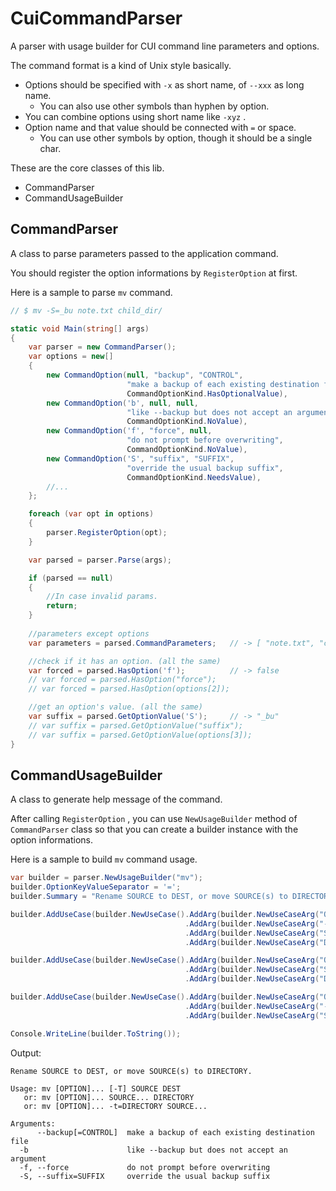 # CuiCommandParser

A parser with usage builder for CUI command line parameters and options.

The command format is a kind of Unix style basically.

* Options should be specified with `-x` as short name, of `--xxx` as long name.
  * You can also use other symbols than hyphen by option.
* You can combine options using short name like `-xyz` .
* Option name and that value should be connected with `=` or space.
  * You can use other symbols by option, though it should be a single char.

These are the core classes of this lib.

* CommandParser
* CommandUsageBuilder

## CommandParser

A class to parse parameters passed to the application command.

You should register the option informations by `RegisterOption` at first.

Here is a sample to parse `mv` command.

```cs
// $ mv -S=_bu note.txt child_dir/

static void Main(string[] args)
{
    var parser = new CommandParser();
    var options = new[]
    {
        new CommandOption(null, "backup", "CONTROL",
                          "make a backup of each existing destination file",
                          CommandOptionKind.HasOptionalValue),
        new CommandOption('b', null, null,
                          "like --backup but does not accept an argument",
                          CommandOptionKind.NoValue),
        new CommandOption('f', "force", null,
                          "do not prompt before overwriting",
                          CommandOptionKind.NoValue),
        new CommandOption('S', "suffix", "SUFFIX",
                          "override the usual backup suffix",
                          CommandOptionKind.NeedsValue),
        //...
    };

    foreach (var opt in options)
    {
        parser.RegisterOption(opt);
    }

    var parsed = parser.Parse(args);

    if (parsed == null)
    {
        //In case invalid params.
        return;
    }
    
    //parameters except options
    var parameters = parsed.CommandParameters;   // -> [ "note.txt", "child_dir/" ]

    //check if it has an option. (all the same)
    var forced = parsed.HasOption('f');          // -> false
    // var forced = parsed.HasOption("force");
    // var forced = parsed.HasOption(options[2]);

    //get an option's value. (all the same)
    var suffix = parsed.GetOptionValue('S');     // -> "_bu"
    // var suffix = parsed.GetOptionValue("suffix");
    // var suffix = parsed.GetOptionValue(options[3]);
}
```

## CommandUsageBuilder

A class to generate help message of the command.

After calling `RegisterOption` , you can use `NewUsageBuilder` method of `CommandParser` class so that you can create a builder instance with the option informations.

Here is a sample to build `mv` command usage.

```cs
var builder = parser.NewUsageBuilder("mv");
builder.OptionKeyValueSeparator = '=';
builder.Summary = "Rename SOURCE to DEST, or move SOURCE(s) to DIRECTORY.";

builder.AddUseCase(builder.NewUseCase().AddArg(builder.NewUseCaseArg("OPTION").AsMultiple().AsOptional())
                                       .AddArg(builder.NewUseCaseArg("-T").AsOptional())
                                       .AddArg(builder.NewUseCaseArg("SOURCE"))
                                       .AddArg(builder.NewUseCaseArg("DEST")));

builder.AddUseCase(builder.NewUseCase().AddArg(builder.NewUseCaseArg("OPTION").AsMultiple().AsOptional())
                                       .AddArg(builder.NewUseCaseArg("SOURCE").AsMultiple())
                                       .AddArg(builder.NewUseCaseArg("DIRECTORY")));

builder.AddUseCase(builder.NewUseCase().AddArg(builder.NewUseCaseArg("OPTION").AsMultiple().AsOptional())
                                       .AddArg(builder.NewUseCaseArg("-t").Value("DIRECTORY"))
                                       .AddArg(builder.NewUseCaseArg("SOURCE").AsMultiple()));

Console.WriteLine(builder.ToString());
```

Output:

```
Rename SOURCE to DEST, or move SOURCE(s) to DIRECTORY.

Usage: mv [OPTION]... [-T] SOURCE DEST
   or: mv [OPTION]... SOURCE... DIRECTORY
   or: mv [OPTION]... -t=DIRECTORY SOURCE...

Arguments:
      --backup[=CONTROL]  make a backup of each existing destination file
  -b                      like --backup but does not accept an argument
  -f, --force             do not prompt before overwriting
  -S, --suffix=SUFFIX     override the usual backup suffix
```



